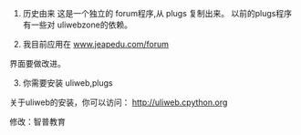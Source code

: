1. 历史由来
这是一个独立的 forum程序,从 plugs 复制出来。
以前的plugs程序有一些对 uliwebzone的依赖。

2. 我目前应用在 www.jeapedu.com/forum

界面要做改进。

3. 你需要安装 uliweb,plugs 

关于uliweb的安装，你可以访问：
http://uliweb.cpython.org


修改：智普教育
